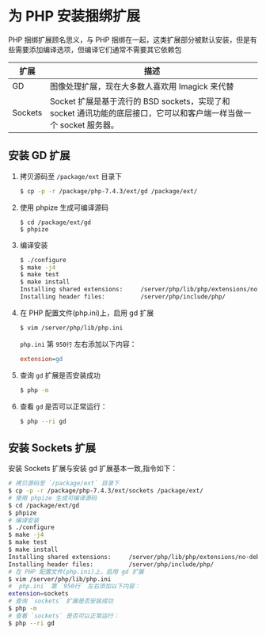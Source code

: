 # 为 PHP 安装捆绑扩展

PHP 捆绑扩展顾名思义，与 PHP 捆绑在一起，这类扩展部分被默认安装，但是有些需要添加编译选项，但编译它们通常不需要其它依赖包

| 扩展    | 描述                                                                                                                |
| ------- | ------------------------------------------------------------------------------------------------------------------- |
| GD      | 图像处理扩展，现在大多数人喜欢用 Imagick 来代替                                                                     |
| Sockets | Socket 扩展是基于流行的 BSD sockets，实现了和 socket 通讯功能的底层接口，它可以和客户端一样当做一个 socket 服务器。 |

## 安装 GD 扩展

1. 拷贝源码至 `/package/ext` 目录下

   ```sh
   $ cp -p -r /package/php-7.4.3/ext/gd /package/ext/
   ```

2. 使用 phpize 生成可编译源码

   ```SH
   $ cd /package/ext/gd
   $ phpize
   ```

3. 编译安装

   ```sh
   $ ./configure
   $ make -j4
   $ make test
   $ make install
   Installing shared extensions:     /server/php/lib/php/extensions/no-debug-non-zts-20190902/
   Installing header files:          /server/php/include/php/
   ```

4. 在 PHP 配置文件(php.ini)上，启用 gd 扩展

   ```sh
   $ vim /server/php/lib/php.ini
   ```

   `php.ini` 第 `950行` 左右添加以下内容：

   ```ini
   extension=gd
   ```

5. 查询 `gd` 扩展是否安装成功

   ```sh
   $ php -m
   ```

6. 查看 `gd` 是否可以正常运行：

   ```sh
   $ php --ri gd
   ```

## 安装 Sockets 扩展

安装 Sockets 扩展与安装 gd 扩展基本一致,指令如下：

```sh
# 拷贝源码至 `/package/ext` 目录下
$ cp -p -r /package/php-7.4.3/ext/sockets /package/ext/
# 使用 phpize 生成可编译源码
$ cd /package/ext/gd
$ phpize
# 编译安装
$ ./configure
$ make -j4
$ make test
$ make install
Installing shared extensions:     /server/php/lib/php/extensions/no-debug-non-zts-20190902/
Installing header files:          /server/php/include/php/
# 在 PHP 配置文件(php.ini)上，启用 gd 扩展
$ vim /server/php/lib/php.ini
# `php.ini` 第 `950行` 左右添加以下内容：
extension=sockets
# 查询 `sockets` 扩展是否安装成功
$ php -m
# 查看 `sockets` 是否可以正常运行：
$ php --ri gd
```

